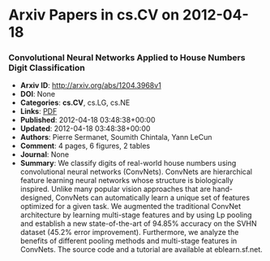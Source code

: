 # Arxiv Papers in cs.CV on 2012-04-18
### Convolutional Neural Networks Applied to House Numbers Digit Classification
- **Arxiv ID**: http://arxiv.org/abs/1204.3968v1
- **DOI**: None
- **Categories**: **cs.CV**, cs.LG, cs.NE
- **Links**: [PDF](http://arxiv.org/pdf/1204.3968v1)
- **Published**: 2012-04-18 03:48:38+00:00
- **Updated**: 2012-04-18 03:48:38+00:00
- **Authors**: Pierre Sermanet, Soumith Chintala, Yann LeCun
- **Comment**: 4 pages, 6 figures, 2 tables
- **Journal**: None
- **Summary**: We classify digits of real-world house numbers using convolutional neural networks (ConvNets). ConvNets are hierarchical feature learning neural networks whose structure is biologically inspired. Unlike many popular vision approaches that are hand-designed, ConvNets can automatically learn a unique set of features optimized for a given task. We augmented the traditional ConvNet architecture by learning multi-stage features and by using Lp pooling and establish a new state-of-the-art of 94.85% accuracy on the SVHN dataset (45.2% error improvement). Furthermore, we analyze the benefits of different pooling methods and multi-stage features in ConvNets. The source code and a tutorial are available at eblearn.sf.net.



